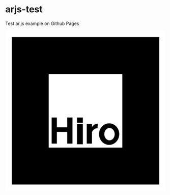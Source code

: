 # arjs-test
Test ar.js example on Github Pages

![](https://github.com/napoles-uach/arjs-test/blob/main/hiro.png)
